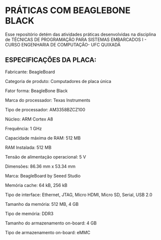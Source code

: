 # PRÁTICAS COM BEAGLEBONE BLACK

Esse repositório detém das atividades práticas desenvolvidas na disciplina de TÉCNICAS DE PROGRAMAÇÃO PARA SISTEMAS EMBARCADOS I - CURSO ENGENHARIA DE COMPUTAÇÃO- UFC QUIXADÁ

## ESPECIFICAÇÕES DA PLACA:

Fabricante: 	BeagleBoard 	

Categoria de produto: 	Computadores de placa única 	

Fator forma: 	BeagleBone Black 	

Marca do processador: 	Texas Instruments 	

Tipo de processador: 	AM3358BZCZ100

Núcleo: 	ARM Cortex A8 	

Frequência: 	1 GHz 	

Capacidade máxima de RAM: 	512 MB 	

RAM Instalada: 	512 MB 	

Tensão de alimentação operacional: 	5 V 	

Dimensões: 	86.36 mm x 53.34 mm 	

Marca: 	BeagleBoard by Seeed Studio 	

Memória cache: 	64 kB, 256 kB 	

Tipo de interface: 	Ethernet, JTAG, Micro HDMI, Micro SD, Serial, USB 2.0 	

Tamanho da memória: 	512 MB, 4 GB 	

Tipo de memória: 	DDR3 	

Tamanho do armazenamento on-board: 	4 GB 	

Tipo de armazenamento on-board: 	eMMC 
